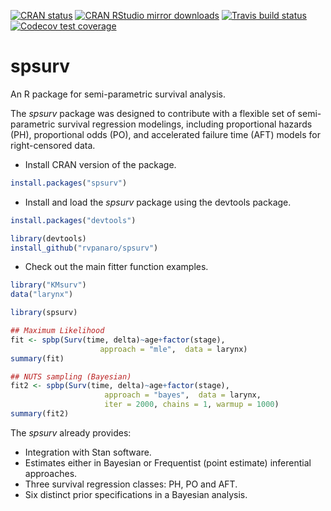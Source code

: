 
[![CRAN
status](https://www.r-pkg.org/badges/version/spsurv)](https://cran.r-project.org/package=spsurv)
[![CRAN RStudio mirror
downloads](http://cranlogs.r-pkg.org/badges/spsurv)](http://www.r-pkg.org/pkg/spsurv)
[![Travis build status](https://travis-ci.org/rvpanaro/spsurv.svg?branch=master)](https://travis-ci.org/rvpanaro/spsurv)
[![Codecov test coverage](https://codecov.io/gh/rvpanaro/spsurv/branch/master/graph/badge.svg)](https://codecov.io/gh/rvpanaro/spsurv?branch=master)

# spsurv
An R package for semi-parametric survival analysis.

The *spsurv* package was designed to contribute with a flexible set of semi-parametric survival regression modelings, including proportional hazards (PH), proportional odds (PO), and accelerated failure time (AFT) models for right-censored data.

- Install CRAN version of the package.
```r
install.packages("spsurv")
```

- Install and load the *spsurv* package using the devtools package.

```r
install.packages("devtools")

library(devtools)
install_github("rvpanaro/spsurv")
```
- Check out the main fitter function examples.

```r
library("KMsurv")
data("larynx")

library(spsurv)

## Maximum Likelihood
fit <- spbp(Surv(time, delta)~age+factor(stage),
                    approach = "mle",  data = larynx)
summary(fit)      

## NUTS sampling (Bayesian)
fit2 <- spbp(Surv(time, delta)~age+factor(stage),
                     approach = "bayes",  data = larynx,
                     iter = 2000, chains = 1, warmup = 1000)
summary(fit2)
```

The *spsurv* already provides:
- Integration with Stan software.
- Estimates either in Bayesian or Frequentist (point estimate) inferential approaches.
- Three survival regression classes: PH, PO and AFT.
- Six distinct prior specifications in a Bayesian analysis.
